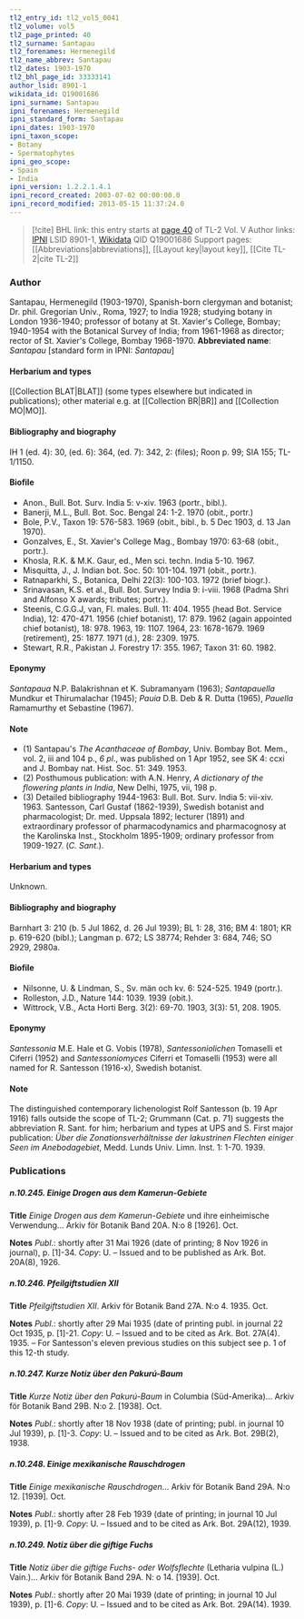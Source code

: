 ```yaml
---
tl2_entry_id: tl2_vol5_0041
tl2_volume: vol5
tl2_page_printed: 40
tl2_surname: Santapau
tl2_forenames: Hermenegild
tl2_name_abbrev: Santapau
tl2_dates: 1903-1970
tl2_bhl_page_id: 33333141
author_lsid: 8901-1
wikidata_id: Q19001686
ipni_surname: Santapau
ipni_forenames: Hermenegild
ipni_standard_form: Santapau
ipni_dates: 1903-1970
ipni_taxon_scope: 
- Botany
- Spermatophytes
ipni_geo_scope: 
- Spain
- India
ipni_version: 1.2.2.1.4.1
ipni_record_created: 2003-07-02 00:00:00.0
ipni_record_modified: 2013-05-15 11:37:24.0
---
```


> [!cite] BHL link: this entry starts at [page 40](https://www.biodiversitylibrary.org/page/33333141) of TL-2 Vol. V
> Author links: [IPNI](https://www.ipni.org/a/8901-1) LSID 8901-1, [Wikidata](https://www.wikidata.org/wiki/Q19001686) QID Q19001686
> Support pages: [[Abbreviations|abbreviations]], [[Layout key|layout key]], [[Cite TL-2|cite TL-2]]

### Author

Santapau, Hermenegild (1903-1970), Spanish-born clergyman and botanist; Dr. phil. Gregorian Univ., Roma, 1927; to India 1928; studying botany in London 1936-1940; professor of botany at St. Xavier's College, Bombay; 1940-1954 with the Botanical Survey of India; from 1961-1968 as director; rector of St. Xavier's College, Bombay 1968-1970. 
**Abbreviated name**: *Santapau* \[standard form in IPNI: *Santapau*\]

#### Herbarium and types

[[Collection BLAT|BLAT]] (some types elsewhere but indicated in publications); other material e.g. at [[Collection BR|BR]] and [[Collection MO|MO]].

#### Bibliography and biography

IH 1 (ed. 4): 30, (ed. 6): 364, (ed. 7): 342, 2: (files); Roon p. 99; SIA 155; TL-1/1150.

#### Biofile

- Anon., Bull. Bot. Surv. India 5: v-xiv. 1963 (portr., bibl.).
- Banerji, M.L., Bull. Bot. Soc. Bengal 24: 1-2. 1970 (obit., portr.)
- Bole, P.V., Taxon 19: 576-583. 1969 (obit., bibl., b. 5 Dec 1903, d. 13 Jan 1970).
- Gonzalves, E., St. Xavier's College Mag., Bombay 1970: 63-68 (obit., portr.).
- Khosla, R.K. & M.K. Gaur, ed., Men sci. techn. India 5-10. 1967.
- Misquitta, J., J. Indian bot. Soc. 50: 101-104. 1971 (obit., portr.).
- Ratnaparkhi, S., Botanica, Delhi 22(3): 100-103. 1972 (brief biogr.).
- Srinavasan, K.S. et al., Bull. Bot. Survey India 9: i-viii. 1968 (Padma Shri and Alfonso X awards; tributes; portr.).
- Steenis, C.G.G.J, van, Fl. males. Bull. 11: 404. 1955 (head Bot. Service India), 12: 470-471. 1956 (chief botanist), 17: 879. 1962 (again appointed chief botanist), 18: 978. 1963, 19: 1107. 1964, 23: 1678-1679. 1969 (retirement), 25: 1877. 1971 (d.), 28: 2309. 1975.
- Stewart, R.R., Pakistan J. Forestry 17: 355. 1967; Taxon 31: 60. 1982.

#### Eponymy

*Santapaua* N.P. Balakrishnan et K. Subramanyam (1963); *Santapauella* Mundkur et Thirumalachar (1945); *Pauia* D.B. Deb & R. Dutta (1965), *Pauella* Ramamurthy et Sebastine (1967).

#### Note

- (1) Santapau's *The Acanthaceae of Bombay*, Univ. Bombay Bot. Mem., vol. 2, iii and 104 p., *6 pl*., was published on 1 Apr 1952, see SK 4: ccxi and J. Bombay nat. Hist. Soc. 51: 349. 1953.
- (2) Posthumous publication: with A.N. Henry, *A dictionary of the flowering plants in India*, New Delhi, 1975, vii, 198 p.
- (3) Detailed bibliography 1944-1963: Bull. Bot. Surv. India 5: vii-xiv. 1963. Santesson, Carl Gustaf (1862-1939), Swedish botanist and pharmacologist; Dr. med. Uppsala 1892; lecturer (1891) and extraordinary professor of pharmacodynamics and pharmacognosy at the Karolinska Inst., Stockholm 1895-1909; ordinary professor from 1909-1927. (*C. Sant.*).

#### Herbarium and types

Unknown.

#### Bibliography and biography

Barnhart 3: 210 (b. 5 Jul 1862, d. 26 Jul 1939); BL 1: 28, 316; BM 4: 1801; KR p. 619-620 (bibl.); Langman p. 672; LS 38774; Rehder 3: 684, 746; SO 2929, 2980a.

#### Biofile

- Nilsonne, U. & Lindman, S., Sv. män och kv. 6: 524-525. 1949 (portr.).
- Rolleston, J.D., Nature 144: 1039. 1939 (obit.).
- Wittrock, V.B., Acta Horti Berg. 3(2): 69-70. 1903, 3(3): 51, 208. 1905.

#### Eponymy

*Santessonia* M.E. Hale et G. Vobis (1978), *Santessoniolichen* Tomaselli et Ciferri (1952) and *Santessoniomyces* Ciferri et Tomaselli (1953) were all named for R. Santesson (1916-x), Swedish botanist.

#### Note

The distinguished contemporary lichenologist Rolf Santesson (b. 19 Apr 1916) falls outside the scope of TL-2; Grummann (Cat. p. 71) suggests the abbreviation R. Sant. for him; herbarium and types at UPS and S. First major publication: *Über die Zonationsverhältnisse der lakustrinen Flechten einiger Seen im Anebodagebiet*, Medd. Lunds Univ. Limn. Inst. 1: 1-70. 1939.

### Publications

##### n.10.245. Einige Drogen aus dem Kamerun-Gebiete

**Title**
*Einige Drogen aus dem Kamerun-Gebiete* und ihre einheimische Verwendung... Arkiv för Botanik Band 20A. N:o 8 \[1926\]. Oct.

**Notes**
*Publ*.: shortly after 31 Mai 1926 (date of printing; 8 Nov 1926 in journal), p. \[1\]-34.
*Copy*: U. – Issued and to be published as Ark. Bot. 20A(8), 1926.

##### n.10.246. Pfeilgiftstudien XII

**Title**
*Pfeilgiftstudien XII*. Arkiv för Botanik Band 27A. N:o 4. 1935. Oct.

**Notes**
*Publ*.: shortly after 29 Mai 1935 (date of printing publ. in journal 22 Oct 1935, p. \[1\]-21.
*Copy*: U. – Issued and to be cited as Ark. Bot. 27A(4). 1935. – For Santesson's eleven previous studies on this subject see p. 1 of this 12-th study.

##### n.10.247. Kurze Notiz über den Pakurú-Baum

**Title**
*Kurze Notiz über den Pakurú-Baum* in Columbia (Süd-Amerika)... Arkiv för Botanik Band 29B. N:o 2. \[1938\]. Oct.

**Notes**
*Publ*.: shortly after 18 Nov 1938 (date of printing; publ. in journal 10 Jul 1939), p. \[1\]-3.
*Copy*: U. – Issued and to be cited as Ark. Bot. 29B(2), 1938.

##### n.10.248. Einige mexikanische Rauschdrogen

**Title**
*Einige mexikanische Rauschdrogen*... Arkiv för Botanik Band 29A. N:o 12. \[1939\]. Oct.

**Notes**
*Publ*.: shortly after 28 Feb 1939 (date of printing; in journal 10 Jul 1939), p. \[1\]-9. *Copy*: U. – Issued and to be cited as Ark. Bot. 29A(12), 1939.

##### n.10.249. Notiz über die giftige Fuchs

**Title**
*Notiz über die giftige Fuchs*- *oder Wolfsflechte* (Letharia vulpina (L.) Vain.)... Arkiv för Botanik Band 29A. N: o 14. \[1939\]. Oct.

**Notes**
*Publ*.: shortly after 20 Mai 1939 (date of printing; in journal 10 Jul 1939), p. \[1\]-6. *Copy*: U. – Issued and to be cited as Ark. Bot. 29A(14). 1939.

